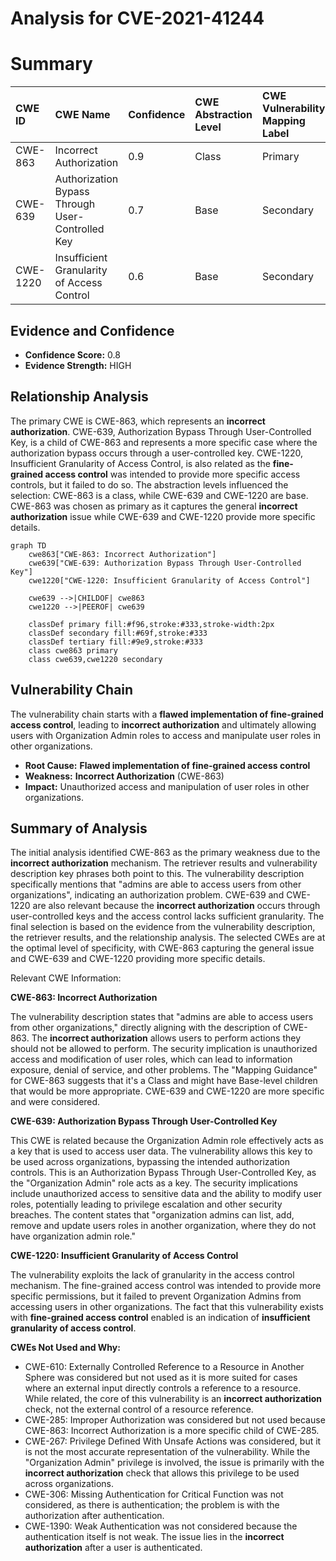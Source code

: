 # Analysis for CVE-2021-41244

# Summary
| CWE ID  | CWE Name                                                           | Confidence | CWE Abstraction Level | CWE Vulnerability Mapping Label | CWE-Vulnerability Mapping Notes |
| :-------- | :----------------------------------------------------------------- | :--------- | :-------------------- | :------------------------------ | :------------------------------ |
| CWE-863   | Incorrect Authorization                                            | 0.9        | Class                 | Primary                         | Allowed-with-Review           |
| CWE-639   | Authorization Bypass Through User-Controlled Key                | 0.7        | Base                  | Secondary                       | Allowed                       |
| CWE-1220 | Insufficient Granularity of Access Control                     | 0.6        | Base                  | Secondary                       | Allowed                       |

## Evidence and Confidence

*   **Confidence Score:** 0.8
*   **Evidence Strength:** HIGH

## Relationship Analysis
The primary CWE is CWE-863, which represents an **incorrect authorization**. CWE-639, Authorization Bypass Through User-Controlled Key, is a child of CWE-863 and represents a more specific case where the authorization bypass occurs through a user-controlled key. CWE-1220, Insufficient Granularity of Access Control, is also related as the **fine-grained access control** was intended to provide more specific access controls, but it failed to do so. The abstraction levels influenced the selection: CWE-863 is a class, while CWE-639 and CWE-1220 are base. CWE-863 was chosen as primary as it captures the general **incorrect authorization** issue while CWE-639 and CWE-1220 provide more specific details.

```mermaid
graph TD
    cwe863["CWE-863: Incorrect Authorization"]
    cwe639["CWE-639: Authorization Bypass Through User-Controlled Key"]
    cwe1220["CWE-1220: Insufficient Granularity of Access Control"]
    
    cwe639 -->|CHILDOF| cwe863
    cwe1220 -->|PEEROF| cwe639
    
    classDef primary fill:#f96,stroke:#333,stroke-width:2px
    classDef secondary fill:#69f,stroke:#333
    classDef tertiary fill:#9e9,stroke:#333
    class cwe863 primary
    class cwe639,cwe1220 secondary
```

## Vulnerability Chain
The vulnerability chain starts with a **flawed implementation of fine-grained access control**, leading to **incorrect authorization** and ultimately allowing users with Organization Admin roles to access and manipulate user roles in other organizations.
  - **Root Cause:** **Flawed implementation of fine-grained access control**
  - **Weakness:** **Incorrect Authorization** (CWE-863)
  - **Impact:** Unauthorized access and manipulation of user roles in other organizations.

## Summary of Analysis
The initial analysis identified CWE-863 as the primary weakness due to the **incorrect authorization** mechanism. The retriever results and vulnerability description key phrases both point to this. The vulnerability description specifically mentions that "admins are able to access users from other organizations", indicating an authorization problem. CWE-639 and CWE-1220 are also relevant because the **incorrect authorization** occurs through user-controlled keys and the access control lacks sufficient granularity. The final selection is based on the evidence from the vulnerability description, the retriever results, and the relationship analysis. The selected CWEs are at the optimal level of specificity, with CWE-863 capturing the general issue and CWE-639 and CWE-1220 providing more specific details.

Relevant CWE Information:

**CWE-863: Incorrect Authorization**

The vulnerability description states that "admins are able to access users from other organizations," directly aligning with the description of CWE-863. The **incorrect authorization** allows users to perform actions they should not be allowed to perform. The security implication is unauthorized access and modification of user roles, which can lead to information exposure, denial of service, and other problems.
The "Mapping Guidance" for CWE-863 suggests that it's a Class and might have Base-level children that would be more appropriate. CWE-639 and CWE-1220 are more specific and were considered.

**CWE-639: Authorization Bypass Through User-Controlled Key**

This CWE is related because the Organization Admin role effectively acts as a key that is used to access user data. The vulnerability allows this key to be used across organizations, bypassing the intended authorization controls. This is an Authorization Bypass Through User-Controlled Key, as the "Organization Admin" role acts as a key. The security implications include unauthorized access to sensitive data and the ability to modify user roles, potentially leading to privilege escalation and other security breaches. The content states that "organization admins can list, add, remove and update users roles in another organization, where they do not have organization admin role."

**CWE-1220: Insufficient Granularity of Access Control**

The vulnerability exploits the lack of granularity in the access control mechanism. The fine-grained access control was intended to provide more specific permissions, but it failed to prevent Organization Admins from accessing users in other organizations. The fact that this vulnerability exists with **fine-grained access control** enabled is an indication of **insufficient granularity of access control**.

**CWEs Not Used and Why:**

*   CWE-610: Externally Controlled Reference to a Resource in Another Sphere was considered but not used as it is more suited for cases where an external input directly controls a reference to a resource. While related, the core of this vulnerability is an **incorrect authorization** check, not the external control of a resource reference.
*   CWE-285: Improper Authorization was considered but not used because CWE-863: Incorrect Authorization is a more specific child of CWE-285.
*   CWE-267: Privilege Defined With Unsafe Actions was considered, but it is not the most accurate representation of the vulnerability. While the "Organization Admin" privilege is involved, the issue is primarily with the **incorrect authorization** check that allows this privilege to be used across organizations.
*   CWE-306: Missing Authentication for Critical Function was not considered, as there is authentication; the problem is with the authorization after authentication.
*   CWE-1390: Weak Authentication was not considered because the authentication itself is not weak. The issue lies in the **incorrect authorization** after a user is authenticated.